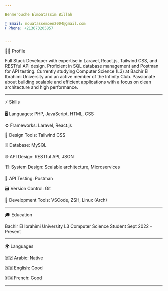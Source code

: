 ```yaml
---

Benmerouche Elmoatassim Billah

📧 Email: mouatassemben2004@gmail.com
📞 Phone: +213673205857


---
```


🧑‍💻 Profile

Full Stack Developer with expertise in Laravel, React.js, Tailwind CSS, and RESTful API design. Proficient in SQL database management and Postman for API testing. Currently studying Computer Science (L3) at Bachir El Ibrahimi University and an active member of the Infinity Club. Passionate about building scalable and efficient applications with a focus on clean architecture and high performance.


---

⚡ Skills

🖥️ Languages: PHP, JavaScript, HTML, CSS

⚙️ Frameworks: Laravel, React.js

🎨 Design Tools: Tailwind CSS

🗄️ Database: MySQL

🌐 API Design: RESTful API, JSON

🏗️ System Design: Scalable architecture, Microservices

🧪 API Testing: Postman

🗃️ Version Control: Git

🔧 Development Tools: VSCode, ZSH, Linux (Arch)


---

🎓 Education

Bachir El Ibrahimi University
L3 Computer Science Student
Sept 2022 – Present


---

🌍 Languages

🇩🇿 Arabic: Native

🇬🇧 English: Good

🇫🇷 French: Good


---

